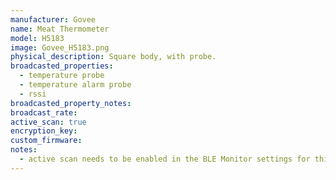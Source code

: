 ```yaml
---
manufacturer: Govee
name: Meat Thermometer
model: H5183
image: Govee_H5183.png
physical_description: Square body, with probe.
broadcasted_properties:
  - temperature probe
  - temperature alarm probe
  - rssi
broadcasted_property_notes:
broadcast_rate:
active_scan: true
encryption_key:
custom_firmware:
notes:
  - active scan needs to be enabled in the BLE Monitor settings for this sensor to work.
---
```

